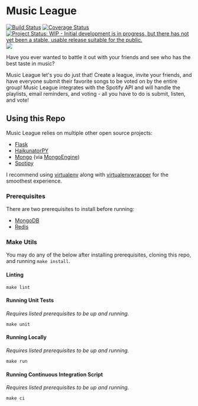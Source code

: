 # Music League
[![Build Status](https://travis-ci.org/nathancoleman/musicleague.svg?branch=master)](https://travis-ci.org/nathancoleman/musicleague)
[![Coverage Status](https://coveralls.io/repos/github/nathancoleman/musicleague/badge.svg?branch=master)](https://coveralls.io/github/nathancoleman/musicleague?branch=master)
[![Project Status: WIP - Initial development is in progress, but there has not yet been a stable, usable release suitable for the public.](http://www.repostatus.org/badges/latest/wip.svg)](http://www.repostatus.org/#wip)
<a href="https://zenhub.io"><img src="https://raw.githubusercontent.com/ZenHubIO/support/master/zenhub-badge.png"></a>

Have you ever wanted to battle it out with your friends and see who has the
best taste in music?

Music League let's you do just that! Create a league, invite your friends,
and have everyone submit their favorite songs to be
voted on by the entire group! Music League integrates with the Spotify API and will
handle the playlists, email reminders, and voting - all you have to do is
submit, listen, and vote!

## Using this Repo
Music League relies on multiple other open source projects:
- [Flask](http://flask.pocoo.org/)
- [HaikunatorPY](https://github.com/Atrox/haikunatorpy)
- [Mongo](https://www.mongodb.org/) (via [MongoEngine](http://mongoengine.org/))
- [Spotipy](http://spotipy.readthedocs.io/en/latest/)

I recommend using [virtualenv](http://www.virtualenv.org/en/latest/) along with
[virtualenvwrapper](http://virtualenvwrapper.readthedocs.org/en/latest/) for
the smoothest experience.

### Prerequisites
There are two prerequisites to install before running:
- [MongoDB](https://docs.mongodb.com/manual/installation/)
- [Redis](https://redis.io/topics/quickstart)

### Make Utils

You may do any of the below after installing prerequisites, cloning this repo, and running ```make install```.

#### Linting
```
make lint
```

#### Running Unit Tests
_Requires listed prerequisites to be up and running._
```
make unit
```

#### Running Locally
_Requires listed prerequisites to be up and running._
```
make run
```

#### Running Continuous Integration Script
_Requires listed prerequisites to be up and running._
```
make ci
```
